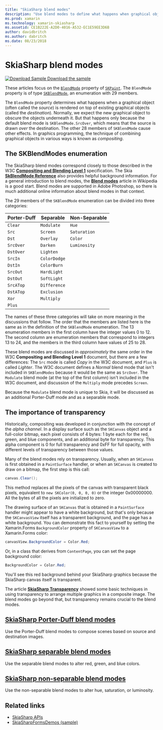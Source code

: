 ```yaml
---
title: "SkiaSharp blend modes"
description: "Use blend modes to define what happens when graphical objects are stacked on one another."
ms.prod: xamarin
ms.technology: xamarin-skiasharp
ms.assetid: CE1B222E-A2D0-4016-A532-EC1E59EE3D6B
author: davidbritch
ms.author: dabritch
ms.date: 08/23/2018
---
```


# SkiaSharp blend modes

[![Download Sample](~/media/shared/download.png) Download the sample](https://docs.microsoft.com/samples/xamarin/xamarin-forms-samples/skiasharpforms-demos)

These articles focus on the [`BlendMode`](xref:SkiaSharp.SKPaint.BlendMode) property of [`SKPaint`](xref:SkiaSharp.SKPaint). The `BlendMode` property is of type [`SKBlendMode`](xref:SkiaSharp.SKBlendMode), an enumeration with 29 members.

The `BlendMode` property determines what happens when a graphical object (often called the _source_) is rendered on top of existing graphical objects (called the _destination_). Normally, we expect the new graphical object to obscure the objects underneath it. But that happens only because the default blend mode is `SKBlendMode.SrcOver`, which means that the source is drawn _over_ the destination. The other 28 members of `SKBlendMode` cause other effects. In graphics programming, the technique of combining graphical objects in various ways is known as _compositing_.

## The SKBlendModes enumeration

The SkiaSharp blend modes correspond closely to those described in the W3C [**Compositing and Blending Level 1**](https://www.w3.org/TR/compositing-1/) specification. The Skia [**SkBlendMode Reference**](https://skia.org/user/api/SkBlendMode_Reference) also provides helpful background information. For a general introduction to blend modes, the [**Blend modes**](https://en.wikipedia.org/wiki/Blend_modes) article in Wikipedia is a good start. Blend modes are supported in Adobe Photoshop, so there is much additional online information about blend modes in that context.

The 29 members of the `SKBlendMode` enumeration can be divided into three categories:

| Porter-Duff | Separable    | Non-Separable |
| ----------- | ------------ | ------------- |
| `Clear`     | `Modulate`   | `Hue`         |
| `Src`       | `Screen`     | `Saturation`  |
| `Dst`       | `Overlay`    | `Color`       |
| `SrcOver`   | `Darken`     | `Luminosity`  |
| `DstOver`   | `Lighten`    |               |
| `SrcIn`     | `ColorDodge` |               |
| `DstIn`     | `ColorBurn`  |               |
| `SrcOut`    | `HardLight`  |               |
| `DstOut`    | `SoftLight`  |               |
| `SrcATop`   | `Difference` |               |
| `DstATop`   | `Exclusion`  |               |
| `Xor`       | `Multiply`   |               |
| `Plus`      |              |               |

The names of these three categories will take on more meaning in the discussions that follow. The order that the members are listed here is the same as in the definition of the `SKBlendMode` enumeration. The 13 enumeration members in the first column have the integer values 0 to 12. The second column are enumeration members that correspond to integers 13 to 24, and the members in the third column have values of 25 to 28.

These blend modes are discussed in _approximately_ the same order in the W3C **Compositing and Blending Level 1** document, but there are a few differences: The `Src` mode is called _Copy_ in the W3C document, and `Plus` is called _Lighter_. The W3C document defines a _Normal_ blend mode that isn't included in `SKBlendModes` because it would be the same as `SrcOver`. The `Modulate` blend mode (at the top of the first column) isn't included in the W3C document, and discussion of the `Multiply` mode precedes `Screen`.

Because the `Modulate` blend mode is unique to Skia, it will be discussed as an additional Porter-Duff mode and as a separable mode.

## The importance of transparency

Historically, compositing was developed in conjunction with the concept of the _alpha channel_. In a display surface such as the `SKCanvas` object and a full-color bitmap, each pixel consists of 4 bytes: 1 byte each for the red, green, and blue components, and an additional byte for transparency. This alpha component is 0 for full transparency and 0xFF for full opacity, with different levels of transparency between those values.

Many of the blend modes rely on transparency. Usually, when an `SKCanvas` is first obtained in a `PaintSurface` handler, or when an `SKCanvas` is created to draw on a bitmap, the first step is this call:

```csharp
canvas.Clear();
```

This method replaces all the pixels of the canvas with transparent black pixels, equivalent to `new SKColor(0, 0, 0, 0)` or the integer 0x00000000. All the bytes of all the pixels are initialized to zero.

The drawing surface of an `SKCanvas` that is obtained in a `PaintSurface` handler might appear to have a white background, but that's only because the `SKCanvasView` itself has a transparent background, and the page has a white background. You can demonstrate this fact to yourself by setting the Xamarin.Forms `BackgroundColor` property of `SKCanvasView` to a Xamarin.Forms color:

```csharp
canvasView.BackgroundColor = Color.Red;
```

Or, in a class that derives from `ContentPage`, you can set the page background color:

```csharp
BackgroundColor = Color.Red;
```

You'll see this red background behind your SkiaSharp graphics because the SkiaSharp canvas itself is transparent.

The article [**SkiaSharp Transparency**](../../basics/transparency.md) showed some basic techniques in using transparency to arrange multiple graphics in a composite image. The blend modes go beyond that, but transparency remains crucial to the blend modes.

## [SkiaSharp Porter-Duff blend modes](porter-duff.md)

Use the Porter-Duff blend modes to compose scenes based on source and destination images.

## [SkiaSharp separable blend modes](separable.md)

Use the separable blend modes to alter red, green, and blue colors.

## [SkiaSharp non-separable blend modes](non-separable.md)

Use the non-separable blend modes to alter hue, saturation, or luminosity.

## Related links

- [SkiaSharp APIs](https://docs.microsoft.com/dotnet/api/skiasharp)
- [SkiaSharpFormsDemos (sample)](https://docs.microsoft.com/samples/xamarin/xamarin-forms-samples/skiasharpforms-demos)
